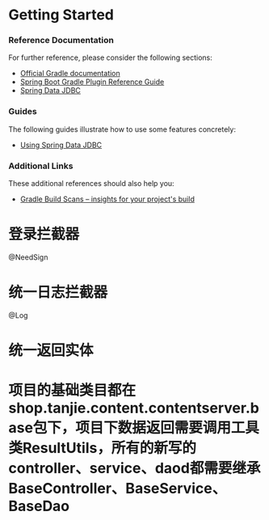 # Getting Started

### Reference Documentation
For further reference, please consider the following sections:

* [Official Gradle documentation](https://docs.gradle.org)
* [Spring Boot Gradle Plugin Reference Guide](https://docs.spring.io/spring-boot/docs/2.2.2.RELEASE/gradle-plugin/reference/html/)
* [Spring Data JDBC](https://docs.spring.io/spring-data/jdbc/docs/current/reference/html/)

### Guides
The following guides illustrate how to use some features concretely:

* [Using Spring Data JDBC](https://github.com/spring-projects/spring-data-examples/tree/master/jdbc/basics)

### Additional Links
These additional references should also help you:

* [Gradle Build Scans – insights for your project's build](https://scans.gradle.com#gradle)

# 登录拦截器
@NeedSign

# 统一日志拦截器
@Log

# 统一返回实体

# 项目的基础类目都在shop.tanjie.content.contentserver.base包下，项目下数据返回需要调用工具类ResultUtils，所有的新写的controller、service、daod都需要继承BaseController、BaseService、BaseDao




